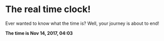 # The real time clock!

Ever wanted to know what the time is? Well, your journey is about to end!

**The time is Nov 14, 2017, 04:03**